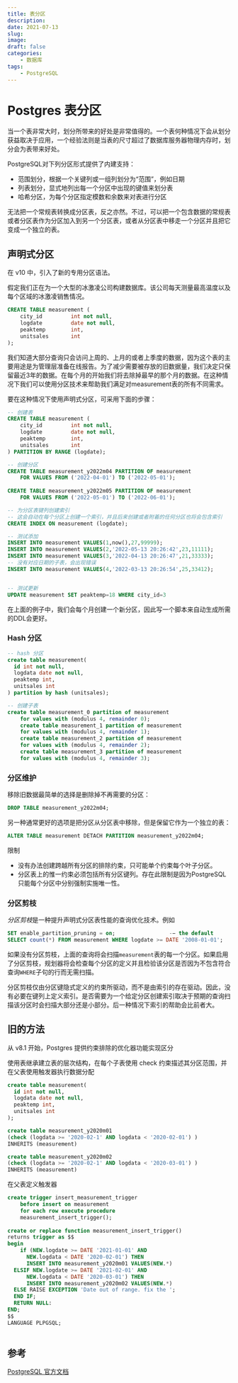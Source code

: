 ```yaml
---
title: 表分区
description: 
date: 2021-07-13
slug: 
image: 
draft: false
categories:
    - 数据库
tags:
    - PostgreSQL
---
```


# Postgres 表分区

当一个表非常大时，划分所带来的好处是非常值得的。一个表何种情况下会从划分获益取决于应用，一个经验法则是当表的尺寸超过了数据库服务器物理内存时，划分会为表带来好处。

PostgreSQL对下列分区形式提供了内建支持：

+ 范围划分，根据一个关键列或一组列划分为“范围”，例如日期
+ 列表划分，显式地列出每一个分区中出现的键值来划分表
+ 哈希分区，为每个分区指定模数和余数来对表进行分区

无法把一个常规表转换成分区表，反之亦然。不过，可以把一个包含数据的常规表或者分区表作为分区加入到另一个分区表，或者从分区表中移走一个分区并且把它变成一个独立的表。

## 声明式分区

在 v10 中，引入了新的专用分区语法。

假定我们正在为一个大型的冰激凌公司构建数据库。该公司每天测量最高温度以及每个区域的冰激凌销售情况。

```sql
CREATE TABLE measurement (
    city_id         int not null,
    logdate         date not null,
    peaktemp        int,
    unitsales       int
);
```

我们知道大部分查询只会访问上周的、上月的或者上季度的数据，因为这个表的主要用途是为管理层准备在线报告。为了减少需要被存放的旧数据量，我们决定只保留最近3年的数据。在每个月的开始我们将去除掉最早的那个月的数据。在这种情况下我们可以使用分区技术来帮助我们满足对measurement表的所有不同需求。

要在这种情况下使用声明式分区，可采用下面的步骤：

```sql
-- 创建表
CREATE TABLE measurement (
    city_id         int not null,
    logdate         date not null,
    peaktemp        int,
    unitsales       int
) PARTITION BY RANGE (logdate);

-- 创建分区
CREATE TABLE measurement_y2022m04 PARTITION OF measurement
    FOR VALUES FROM ('2022-04-01') TO ('2022-05-01');
   
CREATE TABLE measurement_y2022m05 PARTITION OF measurement
    FOR VALUES FROM ('2022-05-01') TO ('2022-06-01');

-- 为分区表键列创建索引
-- 这会自动在每个分区上创建一个索引，并且后来创建或者附着的任何分区也将会包含索引
CREATE INDEX ON measurement (logdate);

-- 测试添加
INSERT INTO measurement VALUES(1,now(),27,99999);
INSERT INTO measurement VALUES(2,'2022-05-13 20:26:42',23,11111);
INSERT INTO measurement VALUES(3,'2022-04-13 20:26:47',21,33333);
-- 没有对应日期的子表，会出现错误
INSERT INTO measurement VALUES(4,'2022-03-13 20:26:54',25,33412);


-- 测试更新
UPDATE measurement SET peaktemp=18 WHERE city_id=3

```

在上面的例子中，我们会每个月创建一个新分区，因此写一个脚本来自动生成所需的DDL会更好。

### Hash 分区

```sql
-- hash 分区
create table measurement(
  id int not null,
  logdata date not null,
  peaktemp int,
  unitsales int
) partition by hash (unitsales);

-- 创建子表
create table measurement_0 partition of measurement
	for values with (modulus 4, remainder 0);
	create table measurement_1 partition of measurement
	for values with (modulus 4, remainder 1);
	create table measurement_2 partition of measurement
	for values with (modulus 4, remainder 2);
	create table measurement_3 partition of measurement
	for values with (modulus 4, remainder 3);
```



### 分区维护

移除旧数据最简单的选择是删除掉不再需要的分区：

```sql
DROP TABLE measurement_y2022m04;
```

另一种通常更好的选项是把分区从分区表中移除，但是保留它作为一个独立的表：

```sql
ALTER TABLE measurement DETACH PARTITION measurement_y2022m04;
```

限制

+ 没有办法创建跨越所有分区的排除约束，只可能单个约束每个叶子分区。
+ 分区表上的惟一约束必须包括所有分区键列。存在此限制是因为PostgreSQL只能每个分区中分别强制实施唯一性。

### 分区剪枝

*分区剪枝*是一种提升声明式分区表性能的查询优化技术。例如

```sql
SET enable_partition_pruning = on;                 -− the default
SELECT count(*) FROM measurement WHERE logdate >= DATE '2008-01-01';
```

如果没有分区剪枝，上面的查询将会扫描`measurement`表的每一个分区。如果启用了分区剪枝，规划器将会检查每个分区的定义并且检验该分区是否因为不包含符合查询`WHERE`子句的行而无需扫描。

分区剪枝仅由分区键隐式定义的约束所驱动，而不是由索引的存在驱动。因此，没有必要在键列上定义索引。是否需要为一个给定分区创建索引取决于预期的查询扫描该分区时会扫描大部分还是小部分。后一种情况下索引的帮助会比前者大。



## 旧的方法

从  v8.1 开始，Postgres 提供约束排除的优化器功能实现区分

使用表继承建立表的层次结构，在每个子表使用 check 约束描述其分区范围，并在父表使用触发器执行数据分配

```sql
create table measurement(
  id int not null,
  logdata date not null,
  peaktemp int,
  unitsales int
);

create table measurement_y2020m01
(check (logdata >= '2020-02-1' AND logdata < '2020-02-01') )
INHERITS (measurement)

create table measurement_y2020m02
(check (logdata >= '2020-02-1' AND logdata < '2020-03-01') )
INHERITS (measurement)
```

在父表定义触发器

```sql
create trigger insert_measurement_trigger
	before insert on measurement
	for each row execute procedure
	measurement_insert_trigger();
	
create or replace function measurement_insert_trigger()
returns trigger as $$
begin
	if (NEW.logdate >= DATE '2021-01-01' AND
      NEW.logdata < DATE '2020-02-01') THEN
      INSERT INTO measurement_y2020m01 VALUES(NEW.*)
  ELSIF NEW.logdate >= DATE '2021-02-01' AND
      NEW.logdata < DATE '2020-03-01') THEN
      INSERT INTO measurement_y2020m02 VALUES(NEW.*)
  ELSE RAISE EXCEPTION 'Date out of range. fix the ';
  END IF;
  RETURN NULL:
END;
$$
LANGUAGE PLPGSQL;
	
```



## 参考

[PostgreSQL 官方文档](http://postgres.cn/docs/12/ddl-partitioning.html)
